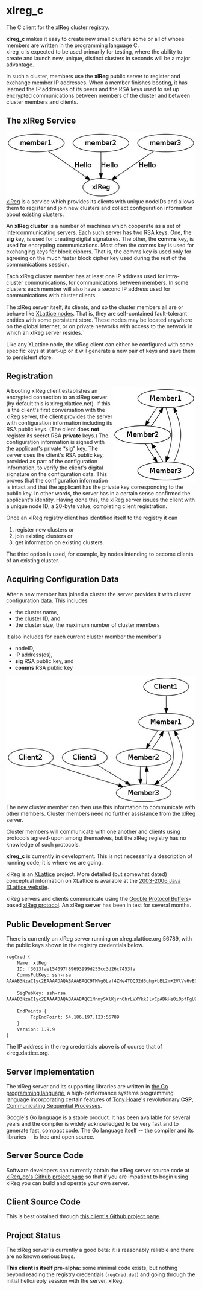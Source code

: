 # xlreg_c

The C client for the xlReg cluster registry.  

**xlreg_c**
makes it easy to create new small clusters some or all of whose members are
written in the programming language C.  
xlreg_c is expected to be used primarily for testing, where
the ability to create and launch new, unique, distinct clusters in seconds
will be a major advantage.

In such a cluster, members use the **xlReg** public server to register and
exchange member IP addresses.  When a member finishes booting, it has 
learned the IP addresses of its peers and the RSA keys used to set up 
encrypted communications 
between members of the cluster and between cluster members and clients.

## The xlReg Service

<img src="img/xl-registration.jpg" alt="xl-registration" style="float:left" title="members registering with xlReg">

[xlReg](http://jddixon.github.io/xlReg_go)
is a service which provides its clients with unique nodeIDs and allows them
to register and join new clusters and collect configuration information
about existing clusters.

An **xlReg cluster** is a number of machines
which cooperate as a set of intercommunicating servers.  Each
such server has two RSA keys.  One, the **sig** key, is used for creating
digital signatures.  The other, the **comms** key, is used for encrypting
communications.  Most often the comms key is used for exchanging keys for
block ciphers. That is, the comms key is used only for agreeing on the
much faster block cipher key used during the rest of the communications
session.

Each xlReg cluster member has at least one IP address used for
intra-cluster communications, for communications between members.  In some
clusters each member will also have a second IP address used for 
communications with cluster clients.

The xlReg server itself, its clients, and so the cluster members all are
or behave like
[XLattice nodes](http://jddixon.github.io/xlNode_go).
That is, they are self-contained fault-tolerant entities with some
persistent store.  These nodes may be located anywhere on the global
Internet, or on private networks with access to the network in which
an xlReg server resides.`

Like any XLattice node, the xlReg client can either be configured with some
specific keys at start-up or it will generate a new pair of keys and save
them to persistent store.

## Registration

<img src="img/simple-cluster.jpg" alt="simple-cluster" style="float:right" title="small cluster, no clients">

A booting xlReg client establishes an encrypted connection to an xlReg server 
(by default this is xlreg.xlattice.net).
If this is the client's first conversation with the xlReg server, the client 
provides the server with configuration information including its RSA public
keys.  (The client does **not** register its secret RSA **private** keys.)
The configuration information is signed with the applicant's private
*sig" key.  The server uses the
client's RSA public key, provided as part of the configuration information, to
verify the client's digital signature on the configuration data.  This proves
that the configuration information is intact and that the applicant has the
private key corresponding to the public key.  In other words, the server has
in a certain sense confirmed the applicant's identity.  Having done this,
the xlReg server issues the client with a unique node ID, a 20-byte value,
completing client registration.

Once an xlReg registry client has identified itself to the registry it can

1. register new clusters or
2. join existing clusters or
3. get information on existing clusters.

The third option is used, for example, by nodes intending to become clients
of an existing cluster.

## Acquiring Configuration Data

After a new member has joined a cluster the server provides it
with cluster configuration data.  This includes

* the cluster name,
* the cluster ID, and
* the cluster size, the  maximum number of cluster members

It also includes for each current cluster member the member's

* nodeID,
* IP address(es),
* **sig** RSA public key, and
* **comms** RSA public key

<img src="img/cluster-with-clients.jpg" alt="cluster-with-clients" style="float:left" title="cluster with clients">

The new cluster member can then use this information to communicate with
other members.  Cluster members need no further assistance from the
xlReg server.

Cluster members will communicate with one another and clients
using protocols agreed-upon among themselves, but the xlReg registry
has no knowledge of such protocols.

**xlreg_c** is currently in development.  This is not
necessarily a description of running code; it is where we are going.

xlReg is an [XLattice](http://jddixon.github.io/xlattice_go/) project.  More
detailed (but somewhat dated) conceptual information on XLattice
is available at the [2003-2006 Java XLattice website](http://www.xlattice.org).

xlReg servers and clients communicate using the
[Gooble Protocol Buffers](http://code.google.com/p/protobuf/)-based
[xlReg protocol](http://jddixon.github.io/xlReg_go/xlReg_protocol.html).
An xlReg server has been in test for several months.

## Public Development Server

There is currently an xlReg server running on xlreg.xlattice.org:56789,
with the public keys shown in the registry credentials below.

	regCred {
	    Name: xlReg
	    ID: f3013fae154097f89693999d255cc3d26c7453fa
	    CommsPubKey: ssh-rsa AAAAB3NzaC1yc2EAAAADAQABAAABAQC9TMVg0Lvf4ZHe4TOQJ2d5qhg+bEL2m+2VlVv6vECnTTOJmcooPjZCKBphVFOPjaIzHoafun5RMbSYAjyoIbXEOL5kl35pWUC7wFBYTgrsoJO+it7WGbmF/JEThU2KwTErPY2gdJ/NWwXM8v+JrQUqC5NARJ/nF/y055yZF6ijR5iprWYPM2aRH3aVnjxTD4klp8lVtnIxeQXkNK3JEUGFQGiDRq4/U2meLMi2ekvLArJDflzflNmM71XRSB6mwgE4pFHLMMztPa7U4TweNr13BZQYbKgc6jqQFTMQ8Qf5st8Hu6oa04xllJlN/uOegjdKvw3+QhMotA8kpTgySuyP
	
	    SigPubKey: ssh-rsa AAAAB3NzaC1yc2EAAAADAQABAAABAQC1NnmySXlKjrn6hrLVXYkkJlvCpADkHe0i0pfFgU9pTJxt2QRpDlqpUsjfTCtDL4oG4ZGCkyEIUFVl/fykISbeeFbb6U4z8TBoCIGMzcEue9HAfzval7LUDbrR1QquylXe0vCkBAgfZk1c15QIyPhL2WX3AdOcaaOvDncqqSQxWcSst83ND9OWWCskxS7+yYhFoiZp4n4pKlgl4bppU1UHHGHtjRPX8fUx/QhOMMZalL34CFow9aA9A+Mu4KmT5w/qc+3oaKwc7+JleAinjGte8HrDZz8irC2df1YFK62/zi3V8Dpt8FlAi0vbDvzDUzmDXGaPI8Y3tab3s842mWYJ
	
	    EndPoints {
	         TcpEndPoint: 54.186.197.123:56789
	    }
	    Version: 1.9.9
	}

The IP address in the reg credentials above is of course that of xlreg.xlattice.org.

## Server Implementation

The xlReg server and its supporting libraries are written in
[the Go programming language](http://golang.org), a high-performance
systems programming language incorporating certain features of
[Tony Hoare](http://en.wikipedia.org/wiki/Tony_Hoare)'s
revolutionary **CSP**,
[Communicating Sequential Processes](http://www.usingcsp.com).

Google's Go language is a stable product.  It has been available for 
several years and the compiler is widely acknowledged to be very fast
and to generate fast, compact code.  The Go language itself --
the compiler and its libraries -- is free and open source.

## Server Source Code

Software developers can currently obtain the xlReg server source code at
[xlReg_go's Github project page](https://github.com/jddixon/xlReg_go/)
so that if you are impatient to begin using xlReg you can build and operate
your own server.

## Client Source Code

This is best obtained through
[this client's Github project page](https://github.com/jddixon/xlreg_c/).

## Project Status

The xlReg server is currently a good beta: it is reasonably reliable and
there are no known serious bugs.

**This client is itself pre-alpha:** some minimal code exists, but nothing
beyond reading the registry credentials (`regCred.dat`) and going through
the initial hello/reply session with the server, xlReg.
